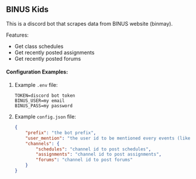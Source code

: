 ## BINUS Kids

This is a discord bot that scrapes data from BINUS website (binmay).<br>

Features:
* Get class schedules
* Get recently posted assignments
* Get recently posted forums

#### Configuration Examples:

1. Example `.env` file:
    ```env
    TOKEN=discord bot token
    BINUS_USER=my email
    BINUS_PASS=my password
    ```

2. Example `config.json` file:
    ```json
    {
        "prefix": "the bot prefix",
        "user_mention": "the user id to be mentioned every events (like schedules, assignments, and forums)",
        "channels": {
            "schedules": "channel id to post schedules",
            "assignments": "channel id to post assignments",
            "forums": "channel id to post forums"
        }
    }
    ```